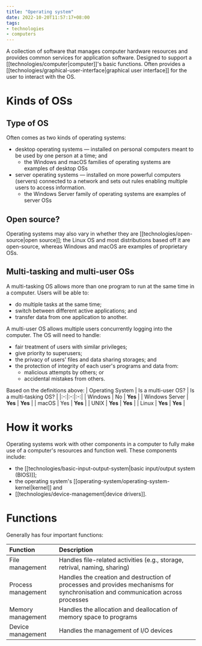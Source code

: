 ```yaml
---
title: "Operating system"
date: 2022-10-20T11:57:17+08:00
tags:
- technologies
- computers
---
```


A collection of software that manages computer hardware resources and provides common services for application software. Designed to support a [[technologies/computer|computer]]'s basic functions. Often provides a [[technologies/graphical-user-interface|graphical user interface]] for the user to interact with the OS.

# Kinds of OSs

## Type of OS
Often comes as two kinds of operating systems:
- desktop operating systems — installed on personal computers meant to be used by one person at a time; and
	- the Windows and macOS families of operating systems are examples of desktop OSs
- server operating systems — installed on more powerful computers (servers) connected to a network and sets out rules enabling multiple users to access information.
	- the Windows Server family of operating systems are examples of server OSs

## Open source?
Operating systems may also vary in whether they are [[technologies/open-source|open source]]; the Linux OS and most distributions based off it are open-source, whereas Windows and macOS are examples of proprietary OSs.

## Multi-tasking and multi-user OSs
A multi-tasking OS allows more than one program to run at the same time in a computer. Users will be able to:
- do multiple tasks at the same time;
- switch between different active applications; and
- transfer data from one application to another.

A multi-user OS allows multiple users concurrently logging into the computer. The OS will need to handle:
- fair treatment of users with similar privileges;
- give priority to superusers;
- the privacy of users' files and data sharing storages; and
- the protection of integrity of each user's programs and data from:
	- malicious attempts by others; or
	- accidental mistakes from others.

Based on the definitions above:
| Operating System | Is a multi-user OS? | Is a multi-tasking OS? |
|:-:|:-:|:-:|
| Windows | No | **Yes** |
| Windows Server | **Yes** | **Yes** |
| macOS | Yes | **Yes** |
| UNIX | **Yes** | **Yes** |
| Linux | **Yes** | **Yes** |

# How it works

Operating systems work with other components in a computer to fully make use of a computer's resources and function well. These components include:
- the [[technologies/basic-input-output-system|basic input/output system (BIOS)]];
- the operating system's [[operating-system/operating-system-kernel|kernel]] and
- [[technologies/device-management|device drivers]].

# Functions

Generally has four important functions:

| Function | Description |
|:-|:-|
| File management | Handles file-related activities (e.g., storage, retrival, naming, sharing) |
| Process management | Handles the creation and destruction of processes and provides mechanisms for synchronisation and communication across processes |
| Memory management | Handles the allocation and deallocation of memory space to programs |
| Device management | Handles the management of I/O devices |
